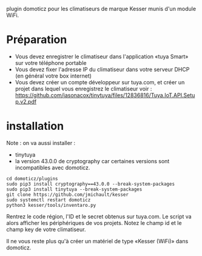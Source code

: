 

plugin domoticz pour les climatiseurs de marque Kesser munis d'un module WiFi.

# Préparation
 * Vous devez enregistrer le climatiseur dans l'application «tuya Smart» sur votre téléphone portable
 * Vous devez fixer l'adresse IP du climatiseur dans votre serveur DHCP (en général votre box internet)
 * Vous devez créer un compte développeur sur tuya.com, et créer un projet dans lequel vous enregistrez le climatiseur
    voir : https://github.com/jasonacox/tinytuya/files/12836816/Tuya.IoT.API.Setup.v2.pdf

# installation
Note : on va aussi installer :
 * tinytuya
 * la version 43.0.0 de cryptography car certaines versions sont incompatibles avec domoticz.
```
cd domoticz/plugins
sudo pip3 install cryptography==43.0.0 --break-system-packages
sudo pip3 install tinytuya --break-system-packages
git clone https://github.com/jmichault/kesser
sudo systemctl restart domoticz
python3 kesser/tools/inventaro.py
```
 Rentrez le code région, l'ID et le secret obtenus sur tuya.com. Le script va alors afficher les périphériques de vos projets.
 Notez le champ id et le champ key de votre climatiseur.

 Il ne vous reste plus qu'à créer un matériel de type «Kesser (WiFi)» dans domoticz.

